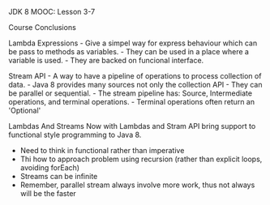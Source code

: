 JDK 8 MOOC: Lesson 3-7

Course Conclusions

Lambda Expressions
	- Give a simpel way for express behaviour which can be pass to methods as variables.
	- They can be used in a place where a variable is used.
	- They are backed on funcional interface.

Stream API
	- A way to have a pipeline of operations to process collection of data.
	- Java 8 provides many sources not only the collection API
	- They can be parallel or sequential. 
	- The stream pipeline has: Source, Intermediate operations, and terminal operations.
	- Terminal operations often return an 'Optional'

Lambdas And Streams
Now with Lambdas and Stram API bring support to functional style programming to Java 8.
- Need to think in functional rather than imperative
- Thi how to approach problem using recursion (rather than explicit loops, avoiding forEach)
- Streams can be infinite 
- Remember, parallel stream always involve more work, thus not always will be the faster